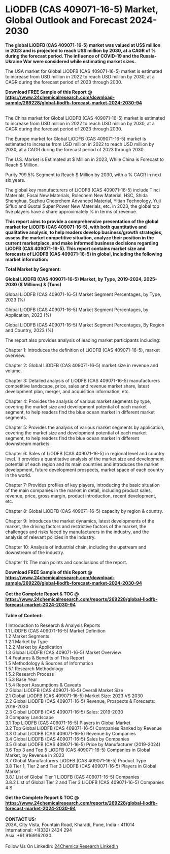 <h1>LiODFB (CAS 409071-16-5) Market, Global Outlook and Forecast 2024-2030</h1><p><strong>The global LiODFB (CAS 409071-16-5) market was valued at US$ million in 2023 and is projected to reach US$ million by 2030, at a CAGR of % during the forecast period. The influence of COVID-19 and the Russia-Ukraine War were considered while estimating market sizes.</strong></p><p>
</p><p>The USA market for Global LiODFB (CAS 409071-16-5) market is estimated to increase from USD million in 2022 to reach USD million by 2030, at a CAGR during the forecast period of 2023 through 2030.</p><div><b>Download FREE Sample of this Report @ 
            <a href="https://www.24chemicalresearch.com/download-sample/269228/global-liodfb-forecast-market-2024-2030-94">
            https://www.24chemicalresearch.com/download-sample/269228/global-liodfb-forecast-market-2024-2030-94</a></b></div><br><p>
</p><p>The China market for Global LiODFB (CAS 409071-16-5) market is estimated to increase from USD million in 2022 to reach USD million by 2030, at a CAGR during the forecast period of 2023 through 2030.</p><p>
</p><p>The Europe market for Global LiODFB (CAS 409071-16-5) market is estimated to increase from USD million in 2022 to reach USD million by 2030, at a CAGR during the forecast period of 2023 through 2030.</p><p>
</p><p>The U.S. Market is Estimated at $ Million in 2023, While China is Forecast to Reach $ Million.</p><p>
Purity ?99.5% Segment to Reach $ Million by 2030, with a % CAGR in next six years.</p><p>
The global key manufacturers of LiODFB (CAS 409071-16-5) include Tinci Materials, Fosai New Materials, Rolechem New Material, HSC, Shida Shenghua, Suzhou Cheerchem Advanced Material, Yitian Technology, Yuji Sifluo and Guotai Super Power New Materials, etc. in 2023, the global top five players have a share approximately % in terms of revenue.</p><p>
<strong>This report aims to provide a comprehensive presentation of the global market for LiODFB (CAS 409071-16-5), with both quantitative and qualitative analysis, to help readers develop business/growth strategies, assess the market competitive situation, analyze their position in the current marketplace, and make informed business decisions regarding LiODFB (CAS 409071-16-5). This report contains market size and forecasts of LiODFB (CAS 409071-16-5) in global, including the following market information:</strong></p><p>
</p><p>
<strong>Total Market by Segment:</strong></p><p>
<strong>Global LiODFB (CAS 409071-16-5) Market, by Type, 2019-2024, 2025-2030 ($ Millions) &amp; (Tons)</strong></p><p>
Global LiODFB (CAS 409071-16-5) Market Segment Percentages, by Type, 2023 (%)</p><p>
</p><p>
Global LiODFB (CAS 409071-16-5) Market Segment Percentages, by Application, 2023 (%)</p><p>
</p><p>
Global LiODFB (CAS 409071-16-5) Market Segment Percentages, By Region and Country, 2023 (%)</p><p>
</p><p>
	</p><p>
The report also provides analysis of leading market participants including:</p><p>
</p><p>
</p><p>
Chapter 1: Introduces the definition of LiODFB (CAS 409071-16-5), market overview.</p><p>
Chapter 2: Global LiODFB (CAS 409071-16-5) market size in revenue and volume.</p><p>
Chapter 3: Detailed analysis of LiODFB (CAS 409071-16-5) manufacturers competitive landscape, price, sales and revenue market share, latest development plan, merger, and acquisition information, etc.</p><p>
Chapter 4: Provides the analysis of various market segments by type, covering the market size and development potential of each market segment, to help readers find the blue ocean market in different market segments.</p><p>
Chapter 5: Provides the analysis of various market segments by application, covering the market size and development potential of each market segment, to help readers find the blue ocean market in different downstream markets.</p><p>
Chapter 6: Sales of LiODFB (CAS 409071-16-5) in regional level and country level. It provides a quantitative analysis of the market size and development potential of each region and its main countries and introduces the market development, future development prospects, market space of each country in the world.</p><p>
Chapter 7: Provides profiles of key players, introducing the basic situation of the main companies in the market in detail, including product sales, revenue, price, gross margin, product introduction, recent development, etc.</p><p>
Chapter 8: Global LiODFB (CAS 409071-16-5) capacity by region &amp; country.</p><p>
Chapter 9: Introduces the market dynamics, latest developments of the market, the driving factors and restrictive factors of the market, the challenges and risks faced by manufacturers in the industry, and the analysis of relevant policies in the industry.</p><p>
Chapter 10: Analysis of industrial chain, including the upstream and downstream of the industry.</p><p>
Chapter 11: The main points and conclusions of the report.</p><div><b>Download FREE Sample of this Report @ 
            <a href="https://www.24chemicalresearch.com/download-sample/269228/global-liodfb-forecast-market-2024-2030-94">
            https://www.24chemicalresearch.com/download-sample/269228/global-liodfb-forecast-market-2024-2030-94</a></b></div><br><div><b>Get the Complete Report & TOC @ 
            <a href="https://www.24chemicalresearch.com/reports/269228/global-liodfb-forecast-market-2024-2030-94">
            https://www.24chemicalresearch.com/reports/269228/global-liodfb-forecast-market-2024-2030-94</a></b></div><br>
            <b>Table of Content:</b><p>1 Introduction to Research & Analysis Reports<br />
    1.1 LiODFB (CAS 409071-16-5) Market Definition<br />
    1.2 Market Segments<br />
        1.2.1 Market by Type<br />
        1.2.2 Market by Application<br />
    1.3 Global LiODFB (CAS 409071-16-5) Market Overview<br />
    1.4 Features & Benefits of This Report<br />
    1.5 Methodology & Sources of Information<br />
        1.5.1 Research Methodology<br />
        1.5.2 Research Process<br />
        1.5.3 Base Year<br />
        1.5.4 Report Assumptions & Caveats<br />
2 Global LiODFB (CAS 409071-16-5) Overall Market Size<br />
    2.1 Global LiODFB (CAS 409071-16-5) Market Size: 2023 VS 2030<br />
    2.2 Global LiODFB (CAS 409071-16-5) Revenue, Prospects & Forecasts: 2019-2030<br />
    2.3 Global LiODFB (CAS 409071-16-5) Sales: 2019-2030<br />
3 Company Landscape<br />
    3.1 Top LiODFB (CAS 409071-16-5) Players in Global Market<br />
    3.2 Top Global LiODFB (CAS 409071-16-5) Companies Ranked by Revenue<br />
    3.3 Global LiODFB (CAS 409071-16-5) Revenue by Companies<br />
    3.4 Global LiODFB (CAS 409071-16-5) Sales by Companies<br />
    3.5 Global LiODFB (CAS 409071-16-5) Price by Manufacturer (2019-2024)<br />
    3.6 Top 3 and Top 5 LiODFB (CAS 409071-16-5) Companies in Global Market, by Revenue in 2023<br />
    3.7 Global Manufacturers LiODFB (CAS 409071-16-5) Product Type<br />
    3.8 Tier 1, Tier 2 and Tier 3 LiODFB (CAS 409071-16-5) Players in Global Market<br />
        3.8.1 List of Global Tier 1 LiODFB (CAS 409071-16-5) Companies<br />
        3.8.2 List of Global Tier 2 and Tier 3 LiODFB (CAS 409071-16-5) Companies<br />
4 S</p><div><b>Get the Complete Report & TOC @ 
            <a href="https://www.24chemicalresearch.com/reports/269228/global-liodfb-forecast-market-2024-2030-94">
            https://www.24chemicalresearch.com/reports/269228/global-liodfb-forecast-market-2024-2030-94</a></b></div><br><b>CONTACT US:</b><br>
            203A, City Vista, Fountain Road, Kharadi, Pune, India - 411014<br>
            International: +1(332) 2424 294<br>
            Asia: +91 9169162030 <br><br>
            Follow Us On LinkedIn: <a href="https://www.linkedin.com/company/24chemicalresearch/">24ChemicalResearch LinkedIn</a>